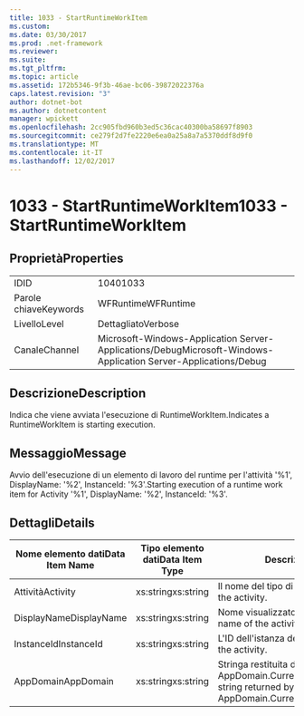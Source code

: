 ```yaml
---
title: 1033 - StartRuntimeWorkItem
ms.custom: 
ms.date: 03/30/2017
ms.prod: .net-framework
ms.reviewer: 
ms.suite: 
ms.tgt_pltfrm: 
ms.topic: article
ms.assetid: 172b5346-9f3b-46ae-bc06-39872022376a
caps.latest.revision: "3"
author: dotnet-bot
ms.author: dotnetcontent
manager: wpickett
ms.openlocfilehash: 2cc905fbd960b3ed5c36cac40300ba58697f8903
ms.sourcegitcommit: ce279f2d7fe2220e6ea0a25a8a7a5370ddf8d9f0
ms.translationtype: MT
ms.contentlocale: it-IT
ms.lasthandoff: 12/02/2017
---
```

# <a name="1033---startruntimeworkitem"></a><span data-ttu-id="5bdb7-102">1033 - StartRuntimeWorkItem</span><span class="sxs-lookup"><span data-stu-id="5bdb7-102">1033 - StartRuntimeWorkItem</span></span>
## <a name="properties"></a><span data-ttu-id="5bdb7-103">Proprietà</span><span class="sxs-lookup"><span data-stu-id="5bdb7-103">Properties</span></span>  
  
|||  
|-|-|  
|<span data-ttu-id="5bdb7-104">ID</span><span class="sxs-lookup"><span data-stu-id="5bdb7-104">ID</span></span>|<span data-ttu-id="5bdb7-105">1040</span><span class="sxs-lookup"><span data-stu-id="5bdb7-105">1033</span></span>|  
|<span data-ttu-id="5bdb7-106">Parole chiave</span><span class="sxs-lookup"><span data-stu-id="5bdb7-106">Keywords</span></span>|<span data-ttu-id="5bdb7-107">WFRuntime</span><span class="sxs-lookup"><span data-stu-id="5bdb7-107">WFRuntime</span></span>|  
|<span data-ttu-id="5bdb7-108">Livello</span><span class="sxs-lookup"><span data-stu-id="5bdb7-108">Level</span></span>|<span data-ttu-id="5bdb7-109">Dettagliato</span><span class="sxs-lookup"><span data-stu-id="5bdb7-109">Verbose</span></span>|  
|<span data-ttu-id="5bdb7-110">Canale</span><span class="sxs-lookup"><span data-stu-id="5bdb7-110">Channel</span></span>|<span data-ttu-id="5bdb7-111">Microsoft-Windows-Application Server-Applications/Debug</span><span class="sxs-lookup"><span data-stu-id="5bdb7-111">Microsoft-Windows-Application Server-Applications/Debug</span></span>|  
  
## <a name="description"></a><span data-ttu-id="5bdb7-112">Descrizione</span><span class="sxs-lookup"><span data-stu-id="5bdb7-112">Description</span></span>  
 <span data-ttu-id="5bdb7-113">Indica che viene avviata l'esecuzione di RuntimeWorkItem.</span><span class="sxs-lookup"><span data-stu-id="5bdb7-113">Indicates a RuntimeWorkItem is starting execution.</span></span>  
  
## <a name="message"></a><span data-ttu-id="5bdb7-114">Messaggio</span><span class="sxs-lookup"><span data-stu-id="5bdb7-114">Message</span></span>  
 <span data-ttu-id="5bdb7-115">Avvio dell'esecuzione di un elemento di lavoro del runtime per l'attività '%1', DisplayName: '%2', InstanceId: '%3'.</span><span class="sxs-lookup"><span data-stu-id="5bdb7-115">Starting execution of a runtime work item for Activity '%1', DisplayName: '%2', InstanceId: '%3'.</span></span>  
  
## <a name="details"></a><span data-ttu-id="5bdb7-116">Dettagli</span><span class="sxs-lookup"><span data-stu-id="5bdb7-116">Details</span></span>  
  
|<span data-ttu-id="5bdb7-117">Nome elemento dati</span><span class="sxs-lookup"><span data-stu-id="5bdb7-117">Data Item Name</span></span>|<span data-ttu-id="5bdb7-118">Tipo elemento dati</span><span class="sxs-lookup"><span data-stu-id="5bdb7-118">Data Item Type</span></span>|<span data-ttu-id="5bdb7-119">Descrizione</span><span class="sxs-lookup"><span data-stu-id="5bdb7-119">Description</span></span>|  
|--------------------|--------------------|-----------------|  
|<span data-ttu-id="5bdb7-120">Attività</span><span class="sxs-lookup"><span data-stu-id="5bdb7-120">Activity</span></span>|<span data-ttu-id="5bdb7-121">xs:string</span><span class="sxs-lookup"><span data-stu-id="5bdb7-121">xs:string</span></span>|<span data-ttu-id="5bdb7-122">Il nome del tipo di attività.</span><span class="sxs-lookup"><span data-stu-id="5bdb7-122">The type name of the activity.</span></span>|  
|<span data-ttu-id="5bdb7-123">DisplayName</span><span class="sxs-lookup"><span data-stu-id="5bdb7-123">DisplayName</span></span>|<span data-ttu-id="5bdb7-124">xs:string</span><span class="sxs-lookup"><span data-stu-id="5bdb7-124">xs:string</span></span>|<span data-ttu-id="5bdb7-125">Nome visualizzato dell'attività.</span><span class="sxs-lookup"><span data-stu-id="5bdb7-125">The display name of the activity.</span></span>|  
|<span data-ttu-id="5bdb7-126">InstanceId</span><span class="sxs-lookup"><span data-stu-id="5bdb7-126">InstanceId</span></span>|<span data-ttu-id="5bdb7-127">xs:string</span><span class="sxs-lookup"><span data-stu-id="5bdb7-127">xs:string</span></span>|<span data-ttu-id="5bdb7-128">L'ID dell'istanza dell'attività.</span><span class="sxs-lookup"><span data-stu-id="5bdb7-128">The instance id of the activity.</span></span>|  
|<span data-ttu-id="5bdb7-129">AppDomain</span><span class="sxs-lookup"><span data-stu-id="5bdb7-129">AppDomain</span></span>|<span data-ttu-id="5bdb7-130">xs:string</span><span class="sxs-lookup"><span data-stu-id="5bdb7-130">xs:string</span></span>|<span data-ttu-id="5bdb7-131">Stringa restituita da AppDomain.CurrentDomain.FriendlyName.</span><span class="sxs-lookup"><span data-stu-id="5bdb7-131">The string returned by AppDomain.CurrentDomain.FriendlyName.</span></span>|
